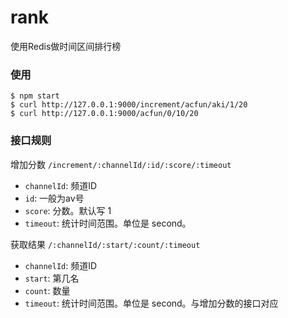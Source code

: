 # rank
使用Redis做时间区间排行榜




### 使用

```
$ npm start
$ curl http://127.0.0.1:9000/increment/acfun/aki/1/20
$ curl http://127.0.0.1:9000/acfun/0/10/20
```

### 接口规则


增加分数
`/increment/:channelId/:id/:score/:timeout`

- `channelId`: 频道ID
- `id`: 一般为av号
- `score`: 分数。默认写 1
- `timeout`: 统计时间范围。单位是 second。


获取结果
`/:channelId/:start/:count/:timeout`

- `channelId`: 频道ID
- `start`: 第几名
- `count`: 数量
- `timeout`: 统计时间范围。单位是 second。与增加分数的接口对应


